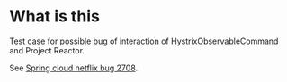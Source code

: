 # What is this

Test case for possible bug of interaction of HystrixObservableCommand and Project Reactor.



See [Spring cloud netflix bug 2708](https://github.com/spring-cloud/spring-cloud-netflix/issues/2708).